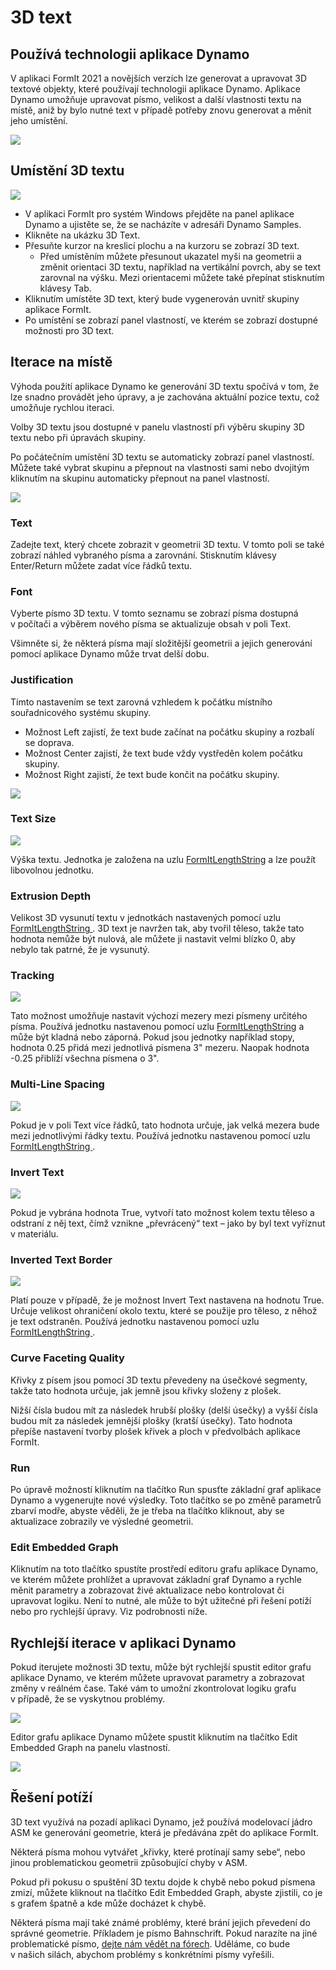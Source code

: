 # 3D text

## Používá technologii aplikace Dynamo

V aplikaci FormIt 2021 a novějších verzích lze generovat a upravovat 3D textové objekty, které používají technologii aplikace Dynamo. Aplikace Dynamo umožňuje upravovat písmo, velikost a další vlastnosti textu na místě, aniž by bylo nutné text v případě potřeby znovu generovat a měnit jeho umístění.

![](<../.gitbook/assets/3d-text (1).gif>)

## Umístění 3D textu

![](../.gitbook/assets/3d-text-placement.gif)

* V aplikaci FormIt pro systém Windows přejděte na panel aplikace Dynamo a ujistěte se, že se nacházíte v adresáři Dynamo Samples.
* Klikněte na ukázku 3D Text.
* Přesuňte kurzor na kreslicí plochu a na kurzoru se zobrazí 3D text.
   * Před umístěním můžete přesunout ukazatel myši na geometrii a změnit orientaci 3D textu, například na vertikální povrch, aby se text zarovnal na výšku. Mezi orientacemi můžete také přepínat stisknutím klávesy Tab.
* Kliknutím umístěte 3D text, který bude vygenerován uvnitř skupiny aplikace FormIt.
* Po umístění se zobrazí panel vlastností, ve kterém se zobrazí dostupné možnosti pro 3D text.

## Iterace na místě

Výhoda použití aplikace Dynamo ke generování 3D textu spočívá v tom, že lze snadno provádět jeho úpravy, a je zachována aktuální pozice textu, což umožňuje rychlou iteraci.

Volby 3D textu jsou dostupné v panelu vlastností při výběru skupiny 3D textu nebo při úpravách skupiny.

Po počátečním umístění 3D textu se automaticky zobrazí panel vlastností. Můžete také vybrat skupinu a přepnout na vlastnosti sami nebo dvojitým kliknutím na skupinu automaticky přepnout na panel vlastností.

![](<../.gitbook/assets/3d-text-options (2).png>)

### Text

Zadejte text, který chcete zobrazit v geometrii 3D textu. V tomto poli se také zobrazí náhled vybraného písma a zarovnání. Stisknutím klávesy Enter/Return můžete zadat více řádků textu.

### Font

Vyberte písmo 3D textu. V tomto seznamu se zobrazí písma dostupná v počítači a výběrem nového písma se aktualizuje obsah v poli Text.

Všimněte si, že některá písma mají složitější geometrii a jejich generování pomocí aplikace Dynamo může trvat delší dobu.

### Justification

Tímto nastavením se text zarovná vzhledem k počátku místního souřadnicového systému skupiny.

* Možnost Left zajistí, že text bude začínat na počátku skupiny a rozbalí se doprava.
* Možnost Center zajistí, že text bude vždy vystředěn kolem počátku skupiny.
* Možnost Right zajistí, že text bude končit na počátku skupiny.

![](../.gitbook/assets/3d-text-justification-combined.png)

### Text Size

![](../.gitbook/assets/3d-text-text-size.png)

Výška textu. Jednotka je založena na uzlu [FormItLengthString](https://formit.autodesk.com/page/formit-dynamo/#dynamo-formit-nodes) a lze použít libovolnou jednotku.

### Extrusion Depth

Velikost 3D vysunutí textu v jednotkách nastavených pomocí uzlu [FormItLengthString ](https://formit.autodesk.com/page/formit-dynamo/#dynamo-formit-nodes). 3D text je navržen tak, aby tvořil těleso, takže tato hodnota nemůže být nulová, ale můžete ji nastavit velmi blízko 0, aby nebylo tak patrné, že je vysunutý.

### Tracking

![](../.gitbook/assets/3d-text-tracking.png)

Tato možnost umožňuje nastavit výchozí mezery mezi písmeny určitého písma. Používá jednotku nastavenou pomocí uzlu [FormItLengthString](https://formit.autodesk.com/page/formit-dynamo/#dynamo-formit-nodes) a může být kladná nebo záporná. Pokud jsou jednotky například stopy, hodnota 0.25 přidá mezi jednotlivá písmena 3" mezeru. Naopak hodnota -0.25 přiblíží všechna písmena o 3".

### Multi-Line Spacing

![](../.gitbook/assets/3d-text-multi-line.png)

Pokud je v poli Text více řádků, tato hodnota určuje, jak velká mezera bude mezi jednotlivými řádky textu. Používá jednotku nastavenou pomocí uzlu [FormItLengthString ](https://formit.autodesk.com/page/formit-dynamo/#dynamo-formit-nodes).

### Invert Text

![](../.gitbook/assets/3d-text-inverted.png)

Pokud je vybrána hodnota True, vytvoří tato možnost kolem textu těleso a odstraní z něj text, čímž vznikne „převrácený“ text – jako by byl text vyříznut v materiálu.

### Inverted Text Border

![](../.gitbook/assets/3d-text-inverted-border.png)

Platí pouze v případě, že je možnost Invert Text nastavena na hodnotu True. Určuje velikost ohraničení okolo textu, které se použije pro těleso, z něhož je text odstraněn. Používá jednotku nastavenou pomocí uzlu [FormItLengthString ](https://formit.autodesk.com/page/formit-dynamo/#dynamo-formit-nodes).

### Curve Faceting Quality

Křivky z písem jsou pomocí 3D textu převedeny na úsečkové segmenty, takže tato hodnota určuje, jak jemně jsou křivky složeny z plošek.

Nižší čísla budou mít za následek hrubší plošky (delší úsečky) a vyšší čísla budou mít za následek jemnější plošky (kratší úsečky). Tato hodnota přepíše nastavení tvorby plošek křivek a ploch v předvolbách aplikace FormIt.

### Run

Po úpravě možností kliknutím na tlačítko Run spusťte základní graf aplikace Dynamo a vygenerujte nové výsledky. Toto tlačítko se po změně parametrů zbarví modře, abyste věděli, že je třeba na tlačítko kliknout, aby se aktualizace zobrazily ve výsledné geometrii.‌

### Edit Embedded Graph

Kliknutím na toto tlačítko spustíte prostředí editoru grafu aplikace Dynamo, ve kterém můžete prohlížet a upravovat základní graf Dynamo a rychle měnit parametry a zobrazovat živé aktualizace nebo kontrolovat či upravovat logiku. Není to nutné, ale může to být užitečné při řešení potíží nebo pro rychlejší úpravy. Viz podrobnosti níže.

## Rychlejší iterace v aplikaci Dynamo

Pokud iterujete možnosti 3D textu, může být rychlejší spustit editor grafu aplikace Dynamo, ve kterém můžete upravovat parametry a zobrazovat změny v reálném čase. Také vám to umožní zkontrolovat logiku grafu v případě, že se vyskytnou problémy.

![](../.gitbook/assets/3d-text-edit-embedded.png)

Editor grafu aplikace Dynamo můžete spustit kliknutím na tlačítko Edit Embedded Graph na panelu vlastností.

![](<../.gitbook/assets/3d-text-edit-embedded-windows (1).png>)

## Řešení potíží

3D text využívá na pozadí aplikaci Dynamo, jež používá modelovací jádro ASM ke generování geometrie, která je předávána zpět do aplikace FormIt.

Některá písma mohou vytvářet „křivky, které protínají samy sebe“, nebo jinou problematickou geometrii způsobující chyby v ASM.

Pokud při pokusu o spuštění 3D textu dojde k chybě nebo pokud písmena zmizí, můžete kliknout na tlačítko Edit Embedded Graph, abyste zjistili, co je s grafem špatně a kde může docházet k chybě.

Některá písma mají také známé problémy, které brání jejich převedení do správné geometrie. Příkladem je písmo Bahnschrift. Pokud narazíte na jiné problematické písmo, [dejte nám vědět na fórech](https://forums.autodesk.com/t5/formit-forum/bd-p/142?profile.language=en). Uděláme, co bude v našich silách, abychom problémy s konkrétními písmy vyřešili.
